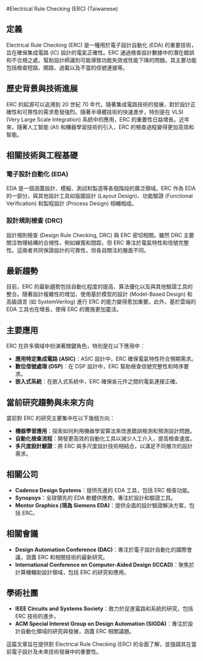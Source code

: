 #Electrical Rule Checking (ERC) (Taiwanese)

## 定義
Electrical Rule Checking (ERC) 是一種用於電子設計自動化 (EDA) 的重要技術，旨在確保集成電路 (IC) 設計的電氣正確性。ERC 通過檢查設計數據中的潛在錯誤和不合規之處，幫助設計師識別可能導致功能失效或性能下降的問題。其主要功能包括檢查短路、開路、過載以及不當的信號連接等。

## 歷史背景與技術進展
ERC 的起源可以追溯到 20 世紀 70 年代，隨著集成電路技術的發展，對於設計正確性和可靠性的需求愈發強烈。隨著半導體技術的快速進步，特別是在 VLSI (Very Large Scale Integration) 系統中的應用，ERC 的重要性日益增長。近年來，隨著人工智能 (AI) 和機器學習技術的引入，ERC 的檢查過程變得更加高效和智能。

## 相關技術與工程基礎
### 電子設計自動化 (EDA)
EDA 是一個涵蓋設計、模擬、測試和製造等各個階段的廣泛領域。ERC 作為 EDA 的一部分，與其他設計工具如版圖設計 (Layout Design)、功能驗證 (Functional Verification) 和製程設計 (Process Design) 相輔相成。

### 設計規則檢查 (DRC)
設計規則檢查 (Design Rule Checking, DRC) 與 ERC 密切相關。雖然 DRC 主要關注物理結構的合規性，例如線寬和間距，但 ERC 專注於電氣特性和信號完整性。這兩者共同保證設計的可靠性，但各自關注的層面不同。

## 最新趨勢
目前，ERC 的最新趨勢包括自動化程度的提高、算法優化以及與其他驗證工具的整合。隨著設計複雜性的增加，使用基於模型的設計 (Model-Based Design) 和高級語言 (如 SystemVerilog) 進行 ERC 的能力變得愈加重要。此外，基於雲端的 EDA 工具也在增長，使得 ERC 的實施更加靈活。

## 主要應用
ERC 在許多領域中扮演著關鍵角色，特別是在以下應用中：

- **應用特定集成電路 (ASIC)**：ASIC 設計中，ERC 確保電氣特性符合預期需求。
- **數位信號處理 (DSP)**：在 DSP 設計中，ERC 幫助檢查信號完整性和時序要求。
- **嵌入式系統**：在嵌入式系統中，ERC 確保各元件之間的電氣連接正確。

## 當前研究趨勢與未來方向
當前對 ERC 的研究主要集中在以下幾個方向：

- **機器學習應用**：探索如何利用機器學習算法來改進錯誤檢測和預測設計問題。
- **自動化檢查流程**：開發更高效的自動化工具以減少人工介入，提高檢查速度。
- **多尺度設計驗證**：將 ERC 與多尺度設計技術相結合，以滿足不同層次的設計需求。

## 相關公司
- **Cadence Design Systems**：提供先進的 EDA 工具，包括 ERC 檢查功能。
- **Synopsys**：全球領先的 EDA 軟體供應商，專注於設計和驗證工具。
- **Mentor Graphics (現為 Siemens EDA)**：提供全面的設計驗證解決方案，包括 ERC。

## 相關會議
- **Design Automation Conference (DAC)**：專注於電子設計自動化的國際會議，涵蓋 ERC 和相關技術的最新研究。
- **International Conference on Computer-Aided Design (ICCAD)**：聚焦於計算機輔助設計領域，包括 ERC 的研究和應用。

## 學術社團
- **IEEE Circuits and Systems Society**：致力於促進電路和系統的研究，包括 ERC 技術的進步。
- **ACM Special Interest Group on Design Automation (SIGDA)**：專注於設計自動化領域的研究與發展，涵蓋 ERC 相關議題。

這篇文章旨在提供對 Electrical Rule Checking (ERC) 的全面了解，並強調其在當前電子設計及未來技術發展中的重要性。